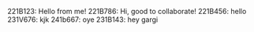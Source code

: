 221B123: Hello from me!
221B786: Hi, good to collaborate!
221B456: hello
231V676: kjk
241b667: oye
231B143: hey gargi
